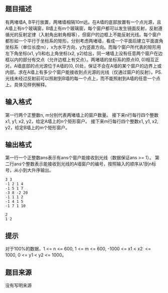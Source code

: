 


## 题目描述
有两堵墙A, B平行放置，两堵墙相隔10m远。在A墙的底部放置有一个点光源，且A墙上有n个玻璃窗，B墙上有m个玻璃窗，每个窗户都可以发生镜面反射，反射遵循光的反射定律（入射角出射角相等），但窗户的边框上不能反射光线。每个窗户都形如一个平行于坐标系的矩形，分别考虑两堵墙，看成一个平面后建立平面直角坐标系（单位长度m），x为水平方向，y为竖直方向。而每个窗户所代表的矩形用左下角坐标(x1, y1)和右上角坐标(x2, y2)给出，同一堵墙上没有任意两个窗户在边框以内的部分有交点（允许边框上有交点）。两堵墙的坐标系的原点(0, 0)相互正对。A墙底部的点光源位于A墙的(0, 0)处，保证不会在A墙的某个窗户的边界上或内部。求在A墙上有多少个窗户能接收到点光源的光线（仅通过窗户的反射）。PS.光线未经过反射前可以照射到B墙的每一个点上，而不能照射到A墙的任意一个点上。具体见样例解释。
## 输入格式
第一行两个正整数n, m分别代表两堵墙上的窗户数量。
接下来n行每行四个整数x1, y1, x2, y2，给定A墙上的n个矩形窗户。
接下来m行每行四个整数x1, y1, x2, y2，给定B墙上的m个矩形窗户。
## 输出格式
第一行一个正整数ans表示有ans个窗户能接收到光线（数据保证ans >= 1）。
第二行ans个整数表示能接收到光线的A墙窗户的编号，按照输入的顺序从1到n标号，从小到大升序输出。

```input1
3 3
-1 2 1 4
-1 5 1 7
-3 8 -2 20
-1 1 1 2
-1 4 1 5
-1 7 1 10

```

```output1
2
1 2
```

## 提示
对于100%的数据，1 <= n <= 600, 1 <= m <= 600, -1000 <= x1 < x2  <= 1000, 0 <= y1 < y2 <= 1000。
## 题目来源
没有写明来源


